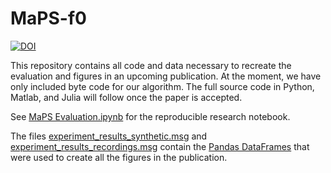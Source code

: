 # MaPS-f0

[![DOI](https://zenodo.org/badge/139153624.svg)](https://zenodo.org/badge/latestdoi/139153624)

This repository contains all code and data necessary to recreate the evaluation and figures in an upcoming publication. At the moment, we have only included byte code for our algorithm. The full source code in Python, Matlab, and Julia will follow once the paper is accepted.

See [MaPS Evaluation.ipynb](https://github.com/bastibe/maps_reproducible/blob/master/MaPS%20Evaluation.ipynb) for the reproducible research notebook.

The files [experiment\_results\_synthetic.msg](https://github.com/bastibe/maps_reproducible/blob/master/experiment_results_synthetic.msg) and [experiment\_results\_recordings.msg](https://github.com/bastibe/maps_reproducible/blob/master/experiment_results_recordings.msg) contain the [Pandas DataFrames](http://pandas.pydata.org/) that were used to create all the figures in the publication.
